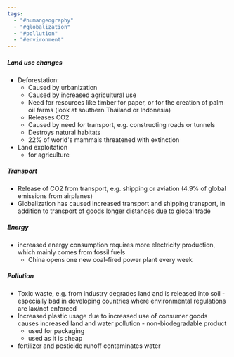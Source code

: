 ```yaml
---
tags:
  - "#humangeography"
  - "#globalization"
  - "#pollution"
  - "#environment"
---
```


##### Land use changes
- Deforestation:
	- Caused by urbanization
	- Caused by increased agricultural use
	- Need for resources like timber for paper, or for the creation of palm oil farms (look at southern Thailand or Indonesia)
	- Releases CO2
	- Caused by need for transport, e.g. constructing roads or tunnels
	- Destroys natural habitats
	- 22% of world's mammals threatened with extinction
- Land exploitation
	- for agriculture

##### Transport
- Release of CO2 from transport, e.g. shipping or aviation (4.9% of global emissions from airplanes)
- Globalization has caused increased transport and shipping transport, in addition to transport of goods longer distances due to global trade

##### Energy
- increased energy consumption requires more electricity production, which mainly comes from fossil fuels
	- China opens one new coal-fired power plant every week
##### Pollution
- Toxic waste, e.g. from industry degrades land and is released into soil - especially bad in developing countries where environmental regulations are lax/not enforced 
- Increased plastic usage due to increased use of consumer goods causes increased land and water pollution - non-biodegradable product
	- used for packaging
	- used as it is cheap
- fertilizer and pesticide runoff contaminates water
	